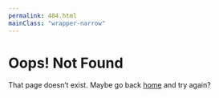```yaml
---
permalink: 404.html
mainClass: "wrapper-narrow"
---
```


# Oops! Not Found

That page doesn’t exist. Maybe go back <a href="/">home</a> and try again?
